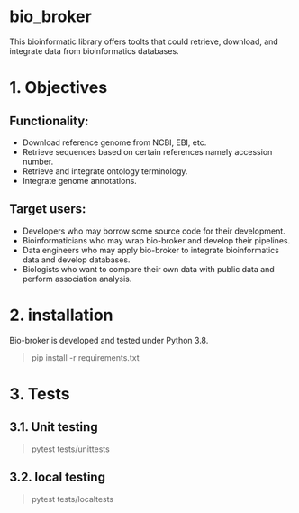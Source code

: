 # bio_broker
This bioinformatic library offers toolts that could retrieve, download, and integrate data from bioinformatics databases.

# 1. Objectives

## Functionality:
- Download reference genome from NCBI, EBI, etc.
- Retrieve sequences based on certain references namely accession number.
- Retrieve and integrate ontology terminology.
- Integrate genome annotations.

## Target users:
- Developers who may borrow some source code for their development.
- Bioinformaticians who may wrap bio-broker and develop their pipelines.
- Data engineers who may apply bio-broker to integrate bioinformatics data and develop databases.
- Biologists who want to compare their own data with public data and perform association analysis.


# 2. installation
Bio-broker is developed and tested under Python 3.8.

>pip install -r requirements.txt

# 3. Tests


## 3.1. Unit testing

> pytest tests/unittests

## 3.2. local testing

> pytest tests/localtests



